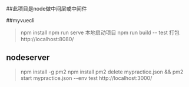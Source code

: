##此项目是node做中间层或中间件

##myvuecli
>npm install
>npm run serve 本地启动项目
>npm run build -- test 打包
>http://localhost:8080/

## nodeserver
> npm install -g pm2
> npm install 
>pm2 delete mypractice.json && pm2 start mypractice.json --env test
>http://localhost:3000/